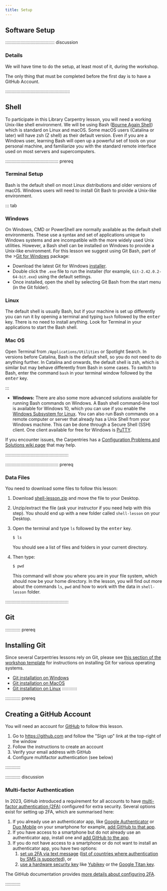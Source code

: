 ```yaml
---
title: Setup
---
```



<!--
## Data Sets

FIXME: place any data you want learners to use in `episodes/data` and then use
       a relative link ( [data zip file](data/lesson-data.zip) ) to provide a
       link to it, replacing the example.com link.

Download the [data zip file](https://example.com/FIXME) and unzip it to your Desktop
-->

## Software Setup

::::::::::::::::::::::::::::::::::::::: discussion

### Details

We will have time to do the setup, at least most of it, during the workshop. 

The only thing that must be completed before the first day is to have a GitHub Account. 

:::::::::::::::::::::::::::::::::::::::::::::::::::


## Shell

To participate in this Library Carpentry lesson, you will need a working Unix-like shell environment. We will be using Bash ([Bourne Again Shell](https://en.wikipedia.org/wiki/Bash_\(Unix_shell\))) which is standard on Linux and macOS. Some macOS users (Catalina or later) will have zsh (Z shell) as their default version. Even if you are a Windows user, learning Bash will open up a powerful set of tools on your personal machine, and familiarize you with the standard remote interface used on most servers and supercomputers.

::::::::::::::::::::::::::::::::::::::::::  prereq

### Terminal Setup

Bash is the default shell on most Linux distributions and older versions of macOS. Windows users will need to install Git Bash to provide a Unix-like environment.

::: tab
### Windows
On Windows, CMD or PowerShell are normally available as the default shell environments. These use a syntax and set of applications unique to Windows systems and are incompatible with the more widely used Unix utilities. However, a Bash shell can be installed on Windows to provide a Unix-like environment. For this lesson we suggest using Git Bash, part of the >[Git for Windows](https://gitforwindows.org/) package:
  
  - Download the latest Git for Windows [installer](https://gitforwindows.org/).
  - Double click the `.exe` file to run the installer (for example, `Git-2.42.0.2-64-bit.exe`) using the default settings.
  - Once installed, open the shell by selecting Git Bash from the start menu (in the Git folder).

### Linux
The default shell is usually Bash, but if your machine is set up differently you can run it by opening a terminal and typing `bash` followed by the <kbd>enter</kbd> key. There is no need to install anything. Look for Terminal in your applications to start the Bash shell.

### Mac OS
Open Terminal from `/Applications/Utilities` or Spotlight Search. In versions before Catalina, Bash is the default shell, so you do not need to do anything further. In Catalina and onwards, the default shell is zsh, which is similar but may behave differently from Bash in some cases. To switch to Bash, enter the command `bash` in your terminal window followed by the <kbd>enter</kbd> key.

:::


<!-- AS: Most likely for deletion... -->
- **Windows:** There are also some more advanced solutions available for running Bash commands on Windows. A Bash shell command-line tool is available for Windows 10, which you can use if you enable the [Windows Subsystem for Linux](https://docs.microsoft.com/en-us/windows/wsl/install-win10). You can also run Bash commands on a remote computer or server that already has a Unix Shell from your Windows machine. This can be done through a Secure Shell (SSH) client. One client available for free for Windows is [PuTTY](https://www.putty.org/).

If you encounter issues, the Carpentries has a [Configuration Problems and Solutions wiki page](https://github.com/carpentries/workshop-template/wiki/Configuration-Problems-and-Solutions) that may help.


::::::::::::::::::::::::::::::::::::::::::::::::::


::::::::::::::::::::::::::::::::::::::::::  prereq

### Data Files

You need to download some files to follow this lesson:

1. Download [shell-lesson.zip](data/shell-lesson.zip) and move the file to your Desktop.
2. Unzip/extract the file (ask your instructor if you need help with this step). You should end up with a new folder called `shell-lesson` on your Desktop.
3. Open the terminal and type `ls` followed by the <kbd>enter</kbd> key.

    ```bash
    $ ls
    ```

    You should see a list of files and folders in your current directory.

4. Then type:

    ```bash
    $ pwd
    ```

    This command will show you where you are in your file system, which should now be your home directory. In the lesson, you will find out more about the commands `ls`, `pwd` and how to work with the data in `shell-lesson` folder.

::::::::::::::::::::::::::::::::::::::::::::::::::


## Git
:::::::::::: prereq
## Installing Git

Since several Carpentries lessons rely on Git, please see
[this section of the workshop template][workshop-setup] for
instructions on installing Git for various operating systems.

- [Git installation on Windows][workshop-setup]
- [Git installation on MacOS][workshop-setup]
- [Git installation on Linux][workshop-setup]
::::::::::::


:::::::::::: prereq

## Creating a GitHub Account

You will need an account for [GitHub](https://github.com) to follow this lesson.

1. Go to <https://github.com> and follow the "Sign up" link at the top-right of the window
2. Follow the instructions to create an account
3. Verify your email address with GitHub
4. Configure multifactor authentication (see below)

::::::::::::


:::::::::::: discussion
### Multi-factor Authentication

In 2023, GitHub introduced a requirement for 
all accounts to have 
[multi-factor authentication (2FA)](https://docs.github.com/en/authentication/securing-your-account-with-two-factor-authentication-2fa/about-two-factor-authentication) 
configured for extra security.
Several options exist for setting up 2FA, which are summarised here:

1. If you already use an authenticator app, 
   like [Google Authenticator](https://support.google.com/accounts/answer/1066447?hl=en&co=GENIE.Platform%3DiOS&oco=0) 
   or [Duo Mobile](https://duo.com/product/multi-factor-authentication-mfa/duo-mobile-app) on your smartphone for example, 
   [add GitHub to that app](https://docs.github.com/en/authentication/securing-your-account-with-two-factor-authentication-2fa/configuring-two-factor-authentication#configuring-two-factor-authentication-using-a-totp-mobile-app).
2. If you have access to a smartphone but do not already use an authenticator app, install one and 
   [add GitHub to the app](https://docs.github.com/en/authentication/securing-your-account-with-two-factor-authentication-2fa/configuring-two-factor-authentication#configuring-two-factor-authentication-using-a-totp-mobile-app).
3. If you do not have access to a smartphone or do not want to install an authenticator app, you have two options:
    1. [set up 2FA via text message](https://docs.github.com/en/authentication/securing-your-account-with-two-factor-authentication-2fa/configuring-two-factor-authentication#configuring-two-factor-authentication-using-text-messages) 
       ([list of countries where authentication by SMS is supported](https://docs.github.com/en/authentication/securing-your-account-with-two-factor-authentication-2fa/countries-where-sms-authentication-is-supported)), or
    2. [use a hardware security key](https://docs.github.com/en/authentication/securing-your-account-with-two-factor-authentication-2fa/configuring-two-factor-authentication#configuring-two-factor-authentication-using-a-security-key) 
       like [Yubikey](https://www.yubico.com/products/yubikey-5-overview/) 
       or the [Google Titan key](https://store.google.com/us/product/titan_security_key?hl=en-US&pli=1).

The GitHub documentation provides [more details about configuring 2FA](https://docs.github.com/en/authentication/securing-your-account-with-two-factor-authentication-2fa/configuring-two-factor-authentication).


::::::::::::



[workshop-setup]: https://carpentries.github.io/workshop-template/install_instructions/#git